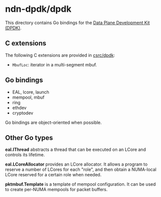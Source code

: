 # ndn-dpdk/dpdk

This directory contains Go bindings for the [Data Plane Development Kit (DPDK)](https://www.dpdk.org/).

## C extensions

The following C extensions are provided in [csrc/dpdk](../csrc/dpdk):

* `MbufLoc`: iterator in a multi-segment mbuf.

## Go bindings

* EAL, lcore, launch
* mempool, mbuf
* ring
* ethdev
* cryptodev

Go bindings are object-oriented when possible.

## Other Go types

**eal.IThread** abstracts a thread that can be executed on an LCore and controls its lifetime.

**eal.LCoreAllocator** provides an LCore allocator.
It allows a program to reserve a number of LCores for each "role", and then obtain a NUMA-local LCore reserved for a certain role when needed.

**pktmbuf.Template** is a template of mempool configuration.
It can be used to create per-NUMA mempools for packet buffers.
